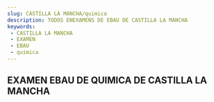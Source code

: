 ```yaml
---
slug: CASTILLA LA MANCHA/quimica
description: TODOS ENEXAMENS DE EBAU DE CASTILLA LA MANCHA
keywords:
 - CASTILLA LA MANCHA
 - EXAMEN
 - EBAU
 - quimica
---
```

## EXAMEN EBAU DE QUIMICA DE CASTILLA LA MANCHA
